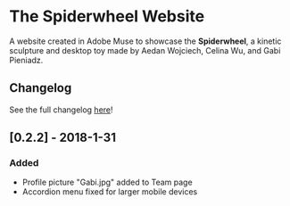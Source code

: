 # The Spiderwheel Website
A website created in Adobe Muse to showcase the **Spiderwheel**, a kinetic sculpture and desktop toy made by Aedan Wojciech, Celina Wu, and Gabi Pieniadz.

## Changelog
See the full changelog [here](CHANGELOG.md)!


## [0.2.2] - 2018-1-31
### Added
- Profile picture "Gabi.jpg" added to Team page
- Accordion menu fixed for larger mobile devices
